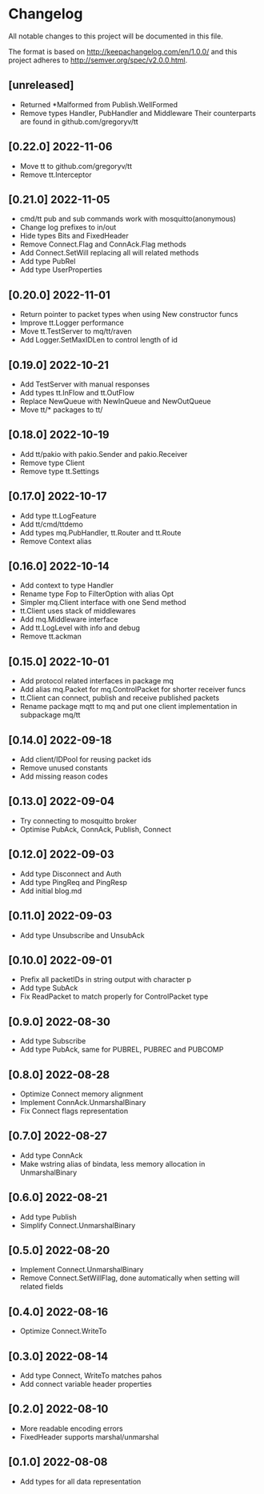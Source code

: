 # Changelog
All notable changes to this project will be documented in this file.

The format is based on http://keepachangelog.com/en/1.0.0/
and this project adheres to http://semver.org/spec/v2.0.0.html.

## [unreleased]

- Returned *Malformed from Publish.WellFormed
- Remove types Handler, PubHandler and Middleware
  Their counterparts are found in github.com/gregoryv/tt

## [0.22.0] 2022-11-06

- Move tt to github.com/gregoryv/tt
- Remove tt.Interceptor

## [0.21.0] 2022-11-05

- cmd/tt pub and sub commands work with mosquitto(anonymous)
- Change log prefixes to in/out
- Hide types Bits and FixedHeader
- Remove Connect.Flag and ConnAck.Flag methods
- Add Connect.SetWill replacing all will related methods
- Add type PubRel
- Add type UserProperties

## [0.20.0] 2022-11-01

- Return pointer to packet types when using New constructor funcs
- Improve tt.Logger performance
- Move tt.TestServer to mq/tt/raven
- Add Logger.SetMaxIDLen to control length of id

## [0.19.0] 2022-10-21

- Add TestServer with manual responses
- Add types tt.InFlow and tt.OutFlow
- Replace NewQueue with NewInQueue and NewOutQueue
- Move tt/* packages to tt/

## [0.18.0] 2022-10-19

- Add tt/pakio with pakio.Sender and pakio.Receiver
- Remove type Client
- Remove type tt.Settings

## [0.17.0] 2022-10-17

- Add type tt.LogFeature
- Add tt/cmd/ttdemo
- Add types mq.PubHandler, tt.Router and tt.Route
- Remove Context alias

## [0.16.0] 2022-10-14

- Add context to type Handler
- Rename type Fop to FilterOption with alias Opt
- Simpler mq.Client interface with one Send method
- tt.Client uses stack of middlewares
- Add mq.Middleware interface
- Add tt.LogLevel with info and debug
- Remove tt.ackman

## [0.15.0] 2022-10-01

- Add protocol related interfaces in package mq
- Add alias mq.Packet for mq.ControlPacket for shorter receiver funcs
- tt.Client can connect, publish and receive published packets
- Rename package mqtt to mq and put one client implementation in
  subpackage mq/tt

## [0.14.0] 2022-09-18

- Add client/IDPool for reusing packet ids
- Remove unused constants
- Add missing reason codes

## [0.13.0] 2022-09-04

- Try connecting to mosquitto broker
- Optimise PubAck, ConnAck, Publish, Connect

## [0.12.0] 2022-09-03

- Add type Disconnect and Auth
- Add type PingReq and PingResp
- Add initial blog.md

## [0.11.0] 2022-09-03

- Add type Unsubscribe and UnsubAck

## [0.10.0] 2022-09-01

- Prefix all packetIDs in string output with character p
- Add type SubAck
- Fix ReadPacket to match properly for ControlPacket type

## [0.9.0] 2022-08-30

- Add type Subscribe
- Add type PubAck, same for PUBREL, PUBREC and PUBCOMP

## [0.8.0] 2022-08-28

- Optimize Connect memory alignment
- Implement ConnAck.UnmarshalBinary
- Fix Connect flags representation

## [0.7.0] 2022-08-27

- Add type ConnAck
- Make wstring alias of bindata, less memory allocation in
  UnmarshalBinary

## [0.6.0] 2022-08-21

- Add type Publish
- Simplify Connect.UnmarshalBinary

## [0.5.0] 2022-08-20

- Implement Connect.UnmarshalBinary
- Remove Connect.SetWillFlag, done automatically when setting will
  related fields

## [0.4.0] 2022-08-16

- Optimize Connect.WriteTo 

## [0.3.0] 2022-08-14

- Add type Connect, WriteTo matches pahos
- Add connect variable header properties

## [0.2.0] 2022-08-10

- More readable encoding errors
- FixedHeader supports marshal/unmarshal

## [0.1.0] 2022-08-08

- Add types for all data representation
